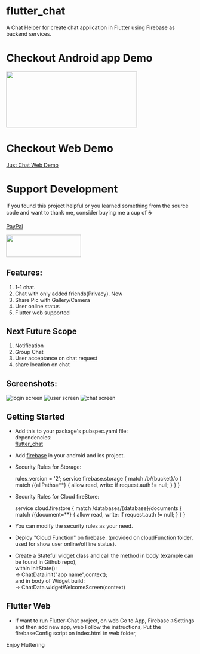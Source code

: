 # flutter_chat
A Chat Helper for create chat application in Flutter using Firebase as backend services.


# Checkout Android app Demo
[<img src="https://1.bp.blogspot.com/-wBzKHsSOXqo/YNBgNi4nGtI/AAAAAAAAQBc/8CNU9jwS9s8MxykqmkxyD1QOY7FnI_OdwCLcBGAsYHQ/s320/play_store_image.png" width="350px" height="150"/>](https://play.google.com/store/apps/details?id=com.smartmobilevilla.just_chat)

# Checkout Web Demo
[Just Chat Web Demo](http://justchat.smartmobilevilla.com)

# Support Development
If you found this project helpful or you learned something from the source code and want to thank me, consider buying me a cup of ☕️

[PayPal](https://paypal.me/ankeshkumar01)

[<img src="https://cdn.buymeacoffee.com/buttons/v2/default-yellow.png" height="60px" width="200px"/>](https://www.buymeacoffee.com/ankeshkumar)

## Features:
1. 1-1 chat.
2. Chat with only added friends(Privacy). New
3. Share Pic with Gallery/Camera
4. User online status 
5. Flutter web supported

## Next Future Scope

1. Notification 
2. Group Chat
3. User acceptance on chat request
4. share location on chat



## Screenshots:

![login screen](https://1.bp.blogspot.com/-hM837Uh65W0/Xj7adGUmwxI/AAAAAAAANjo/PoDM9bh7rZQqT37yIOu-IXAX4F-5W0NNgCLcBGAsYHQ/s640/splash_screen.jpg)
![user screen](https://1.bp.blogspot.com/-ok2AZvPw9FY/Xj7adz8i8vI/AAAAAAAANjw/TTXUBkbbBv8Ti4AvzVOVIWo5o_V6Ei63ACLcBGAsYHQ/s640/user_list.jpg)
![chat screen](https://1.bp.blogspot.com/-r2TK8wT_mV8/Xj7ade30n8I/AAAAAAAANjs/Uw6OQCBpf-Ec0Cm5XB9DIykJ5VGpDfpyACLcBGAsYHQ/s640/chat_screen.jpg)

## Getting Started
* Add this to your package's pubspec.yaml file:<br/>
dependencies:<br/>[flutter_chat](https://pub.dev/packages/flutter_chat)

* Add [firebase](https://firebase.google.com/) in your android and ios project.

* Security Rules for Storage:
  
    rules_version = '2';
    service firebase.storage {
      match /b/{bucket}/o {
        match /{allPaths=**} {
          allow read, write: if request.auth != null;
        }
      }
    }

* Security Rules for Cloud fireStore:
  
   service cloud.firestore {
     match /databases/{database}/documents {
       match /{document=**} {
         allow read, write: if request.auth != null;
       }
     }
   }

* You can modify the security rules as your need.

* Deploy "Cloud Function"  on firebase. (provided on cloudFunction folder, used for show user online/offline status).  

* Create a Stateful widget class and call the method in body (example can be found in Github repo),<br/> 
    within initState():<br/>
    -> ChatData.init("app name",context); <br/>
    and in body of Widget build:<br/>
    -> ChatData.widgetWelcomeScreen(context)


## Flutter Web

* If want to run Flutter-Chat project, on web 
Go to App, Firebase->Settings and then add new app, web
Follow the instructions,
Put the firebaseConfig script on index.html in web folder,
<script>
          // Your web app's Firebase configuration
          var firebaseConfig = {
          .....
          ....
          
          }
</script>

Enjoy Fluttering           
